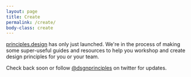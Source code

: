 ```yaml
---
layout: page
title: Create
permalink: /create/
body-class: create
---
```

[principles.design](https://principles.design) has only just launched. We're in the process of making some super-useful guides and resources to help you workshop and create design principles for you or your team.

Check back soon or follow [@dsgnprinciples](https://twitter.com/dsgnprinciples) on twitter for updates.
